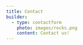 ```yaml
---
title: Contact
builder:
  - type: contactform
    photo: images/rocks.png
    content: C﻿ontact us!
---
```

